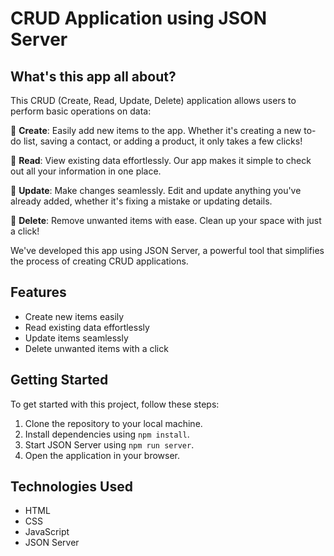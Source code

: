 # CRUD Application using JSON Server

## What's this app all about?

This CRUD (Create, Read, Update, Delete) application allows users to perform basic operations on data:

🔹 **Create**: Easily add new items to the app. Whether it's creating a new to-do list, saving a contact, or adding a product, it only takes a few clicks!

🔹 **Read**: View existing data effortlessly. Our app makes it simple to check out all your information in one place.

🔹 **Update**: Make changes seamlessly. Edit and update anything you've already added, whether it's fixing a mistake or updating details.

🔹 **Delete**: Remove unwanted items with ease. Clean up your space with just a click!

We've developed this app using JSON Server, a powerful tool that simplifies the process of creating CRUD applications.

## Features

- Create new items easily
- Read existing data effortlessly
- Update items seamlessly
- Delete unwanted items with a click

## Getting Started

To get started with this project, follow these steps:

1. Clone the repository to your local machine.
2. Install dependencies using `npm install`.
3. Start JSON Server using `npm run server`.
4. Open the application in your browser.

## Technologies Used

- HTML
- CSS
- JavaScript
- JSON Server


